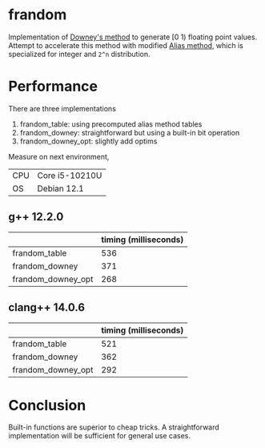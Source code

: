 # frandom
Implementation of [Downey's method](https://allendowney.com/research/rand/) to generate [0 1) floating point values.
Attempt to accelerate this method with modified [Alias method](https://en.wikipedia.org/wiki/Alias_method), which is specialized for integer and `2^n` distribution.

# Performance

There are three implementations

1. frandom_table: using precomputed alias method tables
2. frandom_downey: straightforward but using a built-in bit operation
3. frandom_downey_opt: slightly add optims

Measure on next environment,

|||
|:---|:---|
|CPU|Core i5-10210U|
|OS|Debian 12.1|

## g++ 12.2.0
| | timing (milliseconds) |
|:---|:---|
|frandom_table|536|
|frandom_downey|371|
|frandom_downey_opt|268|

## clang++ 14.0.6
| | timing (milliseconds) |
|:---|:---|
|frandom_table|521|
|frandom_downey|362|
|frandom_downey_opt|292|

# Conclusion
Built-in functions are superior to cheap tricks. A straightforward implementation will be sufficient for general use cases.

